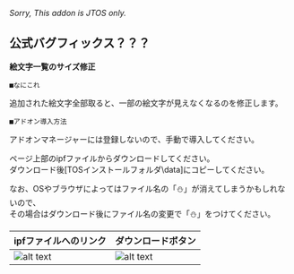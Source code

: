 *Sorry, This addon is JTOS only.*

公式バグフィックス？？？
--

**絵文字一覧のサイズ修正**  

	■なにこれ

追加された絵文字全部取ると、一部の絵文字が見えなくなるのを修正します。  

	■アドオン導入方法

アドオンマネージャーには登録しないので、手動で導入してください。  

ページ上部のipfファイルからダウンロードしてください。  
ダウンロード後[TOSインストールフォルダ\data]にコピーしてください。  

なお、OSやブラウザによってはファイル名の「⛄」が消えてしまうかもしれないので、  
その場合はダウンロード後にファイル名の変更で「⛄」をつけてください。

|ipfファイルへのリンク|ダウンロードボタン|
|---|---|
|![alt text](http://i.imgur.com/47GQydQ.png "Screenshot")|![alt text](http://i.imgur.com/QlvrsVv.png "Screenshot")|
